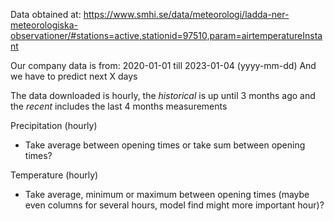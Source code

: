 Data obtained at: https://www.smhi.se/data/meteorologi/ladda-ner-meteorologiska-observationer/#stations=active,stationid=97510,param=airtemperatureInstant

Our company data is from: 2020-01-01 till 2023-01-04 (yyyy-mm-dd)
And we have to predict next X days

The data downloaded is hourly, the _historical_ is up until 3 months ago and the _recent_ includes the last 4 months measurements

Precipitation (hourly)
- Take average between opening times or take sum between opening times?

Temperature (hourly)
- Take average, minimum or maximum between opening times (maybe even columns for several hours, model find might more important hour)?
